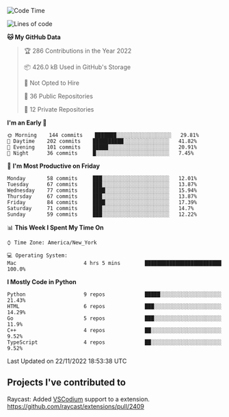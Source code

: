 <!--START_SECTION:waka-->
![Code Time](http://img.shields.io/badge/Code%20Time-204%20hrs%2050%20mins-blue)

![Lines of code](https://img.shields.io/badge/From%20Hello%20World%20I%27ve%20Written-2%20Million%20lines%20of%20code-blue)

**🐱 My GitHub Data** 

> 🏆 286 Contributions in the Year 2022
 > 
> 📦 426.0 kB Used in GitHub's Storage 
 > 
> 🚫 Not Opted to Hire
 > 
> 📜 36 Public Repositories 
 > 
> 🔑 12 Private Repositories  
 > 
**I'm an Early 🐤** 

```text
🌞 Morning    144 commits    ███████░░░░░░░░░░░░░░░░░░   29.81% 
🌆 Daytime    202 commits    ██████████░░░░░░░░░░░░░░░   41.82% 
🌃 Evening    101 commits    █████░░░░░░░░░░░░░░░░░░░░   20.91% 
🌙 Night      36 commits     █░░░░░░░░░░░░░░░░░░░░░░░░   7.45%

```
📅 **I'm Most Productive on Friday** 

```text
Monday       58 commits     ███░░░░░░░░░░░░░░░░░░░░░░   12.01% 
Tuesday      67 commits     ███░░░░░░░░░░░░░░░░░░░░░░   13.87% 
Wednesday    77 commits     ████░░░░░░░░░░░░░░░░░░░░░   15.94% 
Thursday     67 commits     ███░░░░░░░░░░░░░░░░░░░░░░   13.87% 
Friday       84 commits     ████░░░░░░░░░░░░░░░░░░░░░   17.39% 
Saturday     71 commits     ███░░░░░░░░░░░░░░░░░░░░░░   14.7% 
Sunday       59 commits     ███░░░░░░░░░░░░░░░░░░░░░░   12.22%

```


📊 **This Week I Spent My Time On** 

```text
⌚︎ Time Zone: America/New_York

💻 Operating System: 
Mac                      4 hrs 5 mins        █████████████████████████   100.0%

```

**I Mostly Code in Python** 

```text
Python                   9 repos             █████░░░░░░░░░░░░░░░░░░░░   21.43% 
HTML                     6 repos             ███░░░░░░░░░░░░░░░░░░░░░░   14.29% 
Go                       5 repos             ███░░░░░░░░░░░░░░░░░░░░░░   11.9% 
C++                      4 repos             ██░░░░░░░░░░░░░░░░░░░░░░░   9.52% 
TypeScript               4 repos             ██░░░░░░░░░░░░░░░░░░░░░░░   9.52%

```



 Last Updated on 22/11/2022 18:53:38 UTC
<!--END_SECTION:waka-->

## Projects I've contributed to
Raycast: Added [VSCodium](https://github.com/VSCodium/vscodium) support to a extension. https://github.com/raycast/extensions/pull/2409
